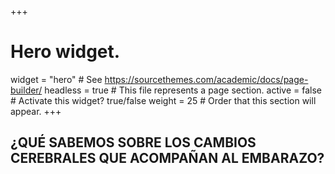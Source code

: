 +++
# Hero widget.
widget = "hero"  # See https://sourcethemes.com/academic/docs/page-builder/
headless = true  # This file represents a page section.
active = false  # Activate this widget? true/false
weight = 25  # Order that this section will appear.
+++

## ¿QUÉ SABEMOS SOBRE LOS CAMBIOS CEREBRALES QUE ACOMPAÑAN AL EMBARAZO?